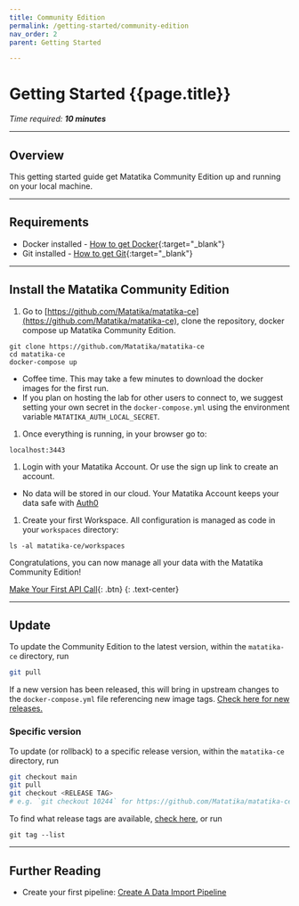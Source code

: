 ```yaml
---
title: Community Edition
permalink: /getting-started/community-edition
nav_order: 2
parent: Getting Started

---
```


# Getting Started {{page.title}}

*Time required: **10 minutes***

---

## Overview

This getting started guide get Matatika Community Edition up and running on your local machine.

---

## Requirements

- Docker installed - [How to get Docker](https://docs.docker.com/get-docker/){:target="_blank"}
- Git installed - [How to get Git](https://github.com/git-guides/install-git){:target="_blank"}

---

## Install the Matatika Community Edition

1. Go to [https://github.com/Matatika/matatika-ce](https://github.com/Matatika/matatika-ce), clone the repository, docker compose up Matatika Community Edition.
```terminal
git clone https://github.com/Matatika/matatika-ce
cd matatika-ce
docker-compose up
```
- Coffee time.  This may take a few minutes to download the docker images for the first run.
- If you plan on hosting the lab for other users to connect to, we suggest setting your own secret in the `docker-compose.yml` using the environment variable `MATATIKA_AUTH_LOCAL_SECRET`.
1. Once everything is running, in your browser go to:
```
localhost:3443
```
1. Login with your Matatika Account. Or use the sign up link to create an account.
- No data will be stored in our cloud.  Your Matatika Account keeps your data safe with [Auth0](https://auth0.com/)
1. Create your first Workspace.  All configuration is managed as code in your `workspaces` directory:
```
ls -al matatika-ce/workspaces
```

Congratulations, you can now manage all your data with the Matatika Community Edition!

[Make Your First API Call]({{site.baseurl}}/how-to-guides/use-the-matatika-api/making-your-first-api-call){: .btn}
{: .text-center}

---

## Update
To update the Community Edition to the latest version, within the `matatika-ce` directory, run

```sh
git pull
```

If a new version has been released, this will bring in upstream changes to the `docker-compose.yml` file referencing new image tags. [Check here for new releases.](https://github.com/Matatika/matatika-ce/releases)

### Specific version
To update (or rollback) to a specific release version, within the `matatika-ce` directory, run

```sh
git checkout main
git pull
git checkout <RELEASE TAG>
# e.g. `git checkout 10244` for https://github.com/Matatika/matatika-ce/releases/tag/10244
```

To find what release tags are available, [check here](https://github.com/Matatika/matatika-ce/tags), or run

```
git tag --list
```

---

## Further Reading

- Create your first pipeline: [Create A Data Import Pipeline]({{site.baseurl}}/how-to-guides/import-data/create-a-data-import-pipeline)
